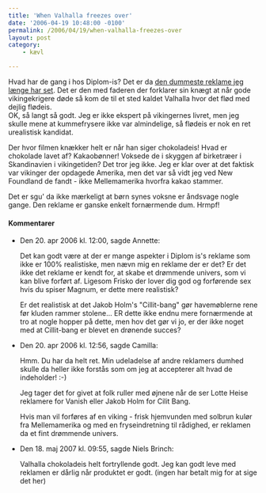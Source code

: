 ```yaml
---
title: 'When Valhalla freezes over'
date: '2006-04-19 10:48:00 -0100'
permalink: /2006/04/19/when-valhalla-freezes-over
layout: post
category:
    - kævl

---
```

Hvad har de gang i hos Diplom-is? Det er da [den dummeste reklame jeg længe har set](http://www.diplom-is.dk/index.gan?id=1366&subid=0). Det er den med faderen der forklarer sin knægt at når gode vikingekrigere døde så kom de til et sted kaldet Valhalla hvor det flød med dejlig flødeis.   
OK, så langt så godt. Jeg er ikke ekspert på vikingernes livret, men jeg skulle mene at kummefrysere ikke var almindelige, så flødeis er nok en ret urealistisk kandidat.

Der hvor filmen knækker helt er når han siger chokoladeis! Hvad er chokolade lavet af? Kakaobønner! Voksede de i skyggen af birketræer i Skandinavien i vikingetiden? Det tror jeg ikke. Jeg er klar over at det faktisk var vikinger der opdagede Amerika, men det var så vidt jeg ved New Foundland de fandt - ikke Mellemamerika hvorfra kakao stammer.

Det er sgu' da ikke mærkeligt at børn synes voksne er åndsvage nogle gange. Den reklame er ganske enkelt fornærmende dum. Hrmpf!
<div class="vintage-comments">
<h4>Kommentarer </h4>
<ul class="vintage-comments-list"><li>
<p class="comment-meta">Den <time datetime="2006-04-20T12:00:01+02:00">20. apr 2006 kl.  12:00</time>, sagde Annette:</p>
<p>Det kan godt være at der er mange aspekter i Diplom is's reklame som ikke er 100% realistiske, men nævn mig en reklame der er det? Er det ikke det reklame er kendt for, at skabe et drømmende univers, som vi kan blive forført af. Ligesom Frisko der lover dig god og forførende sex hvis du spiser Magnum, er dette mere realistisk?</p>
<p>Er det realistisk at det Jakob Holm's "Cillit-bang" gør havemøblerne rene før kluden rammer stolene... ER dette ikke endnu mere fornærmende at tro at nogle hopper på dette, men hov det gør vi jo, er der ikke noget med at Cillit-bang er blevet en drønende succes?</p>
</li>

<li>
<p class="comment-meta">Den <time datetime="2006-04-20T12:56:42+02:00">20. apr 2006 kl.  12:56</time>, sagde Camilla:</p>
<p>Hmm. Du har da helt ret. Min udeladelse af andre reklamers dumhed skulle da heller ikke forstås som om jeg at accepterer alt hvad de indeholder! :-)</p>
<p>Jeg tager det for givet at folk ruller med øjnene når de ser Lotte Heise reklamere for Vanish eller Jakob Holm for Cilit Bang.</p>
<p>Hvis man vil forføres af en viking - frisk hjemvunden med solbrun kulør fra Mellemamerika og med en fryseindretning til rådighed, er reklamen da et fint drømmende univers.</p>
</li>

<li>
<p class="comment-meta">Den <time datetime="2007-05-18T09:55:22+02:00">18. maj 2007 kl.  09:55</time>, sagde Niels Brinch:</p>
<p>Valhalla chokoladeis helt fortryllende godt. Jeg kan godt leve med reklamen er dårlig når produktet er godt. (ingen har betalt mig for at sige det her)</p>
</li>
</ul>
</div>
